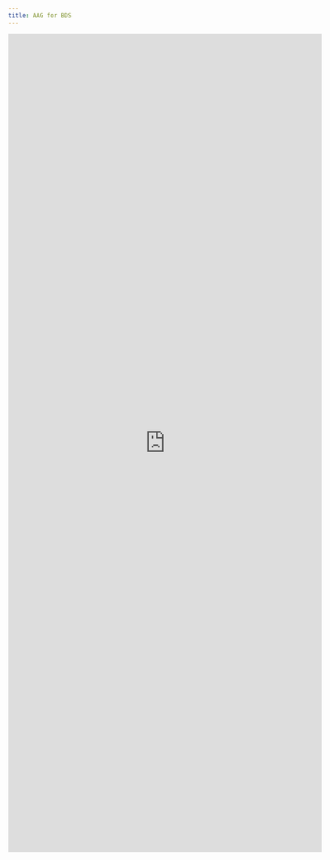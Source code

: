 ```yaml
---
title: AAG for BDS
---
```




<iframe src="https://docs.google.com/forms/d/e/1FAIpQLSeB5AOsI2czjJM39dukxNrj_-horN2XzzbWMNwCptFAtO-8bQ/viewform?embedded=true" width="640" height="1666" frameborder="0" marginheight="0" marginwidth="0">Loading…</iframe>